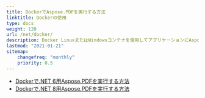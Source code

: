 ```yaml
---
title: DockerでAspose.PDFを実行する方法
linktitle: Dockerの使用
type: docs
weight: 120
url: /net/docker/
description: Docker LinuxまたはWindowsコンテナを使用してアプリケーションにAspose.PDFの機能を統合する
lastmod: "2021-01-21"
sitemap:
    changefreq: "monthly"
    priority: 0.5
---
```


* [Dockerで.NET 6用Aspose.PDFを実行する方法](dotnet6)
* [Dockerで.NET 8用Aspose.PDFを実行する方法](dotnet8)
